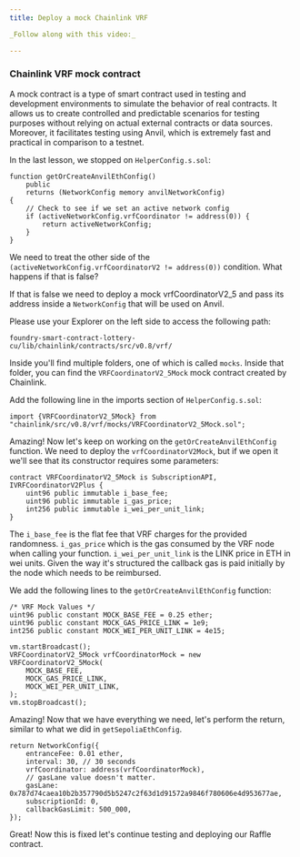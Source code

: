 ```yaml
---
title: Deploy a mock Chainlink VRF

_Follow along with this video:_

---
```


### Chainlink VRF mock contract

A mock contract is a type of smart contract used in testing and development environments to simulate the behavior of real contracts. It allows us to create controlled and predictable scenarios for testing purposes without relying on actual external contracts or data sources. Moreover, it facilitates testing using Anvil, which is extremely fast and practical in comparison to a testnet.

In the last lesson, we stopped on `HelperConfig.s.sol`:

```solidity
function getOrCreateAnvilEthConfig()
    public
    returns (NetworkConfig memory anvilNetworkConfig)
{
    // Check to see if we set an active network config
    if (activeNetworkConfig.vrfCoordinator != address(0)) {
        return activeNetworkConfig;
    }
}
```

We need to treat the other side of the `(activeNetworkConfig.vrfCoordinatorV2 != address(0))` condition. What happens if that is false?

If that is false we need to deploy a mock vrfCoordinatorV2_5 and pass its address inside a `NetworkConfig` that will be used on Anvil. 

Please use your Explorer on the left side to access the following path:

`foundry-smart-contract-lottery-cu/lib/chainlink/contracts/src/v0.8/vrf/`

Inside you'll find multiple folders, one of which is called `mocks`. Inside that folder, you can find the `VRFCoordinatorV2_5Mock` mock contract created by Chainlink.

Add the following line in the imports section of `HelperConfig.s.sol`:

```solidity
import {VRFCoordinatorV2_5Mock} from "chainlink/src/v0.8/vrf/mocks/VRFCoordinatorV2_5Mock.sol";
```

Amazing! Now let's keep on working on the `getOrCreateAnvilEthConfig` function. We need to deploy the `vrfCoordinatorV2Mock`, but if we open it we'll see that its constructor requires some parameters:

```solidity
contract VRFCoordinatorV2_5Mock is SubscriptionAPI, IVRFCoordinatorV2Plus {
    uint96 public immutable i_base_fee;
    uint96 public immutable i_gas_price;
    int256 public immutable i_wei_per_unit_link;
}
```

The `i_base_fee` is the flat fee that VRF charges for the provided randomness. `i_gas_price` which is the gas consumed by the VRF node when calling your function. `i_wei_per_unit_link` is the LINK price in ETH in wei units. Given the way it's structured the callback gas is paid initially by the node which needs to be reimbursed.

We add the following lines to the `getOrCreateAnvilEthConfig` function:

```solidity
/* VRF Mock Values */
uint96 public constant MOCK_BASE_FEE = 0.25 ether;
uint96 public constant MOCK_GAS_PRICE_LINK = 1e9;
int256 public constant MOCK_WEI_PER_UNIT_LINK = 4e15;

vm.startBroadcast();
VRFCoordinatorV2_5Mock vrfCoordinatorMock = new VRFCoordinatorV2_5Mock(
    MOCK_BASE_FEE,
    MOCK_GAS_PRICE_LINK,
    MOCK_WEI_PER_UNIT_LINK,
);
vm.stopBroadcast();
```

Amazing! Now that we have everything we need, let's perform the return, similar to what we did in `getSepoliaEthConfig`.
```solidity
return NetworkConfig({
    entranceFee: 0.01 ether,
    interval: 30, // 30 seconds
    vrfCoordinator: address(vrfCoordinatorMock),
    // gasLane value doesn't matter.
    gasLane: 0x787d74caea10b2b357790d5b5247c2f63d1d91572a9846f780606e4d953677ae,
    subscriptionId: 0,
    callbackGasLimit: 500_000,
});
```

Great! Now this is fixed let's continue testing and deploying our Raffle contract.
